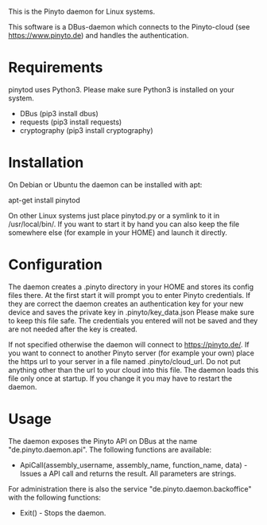This is the Pinyto daemon for Linux systems.
 
This software is a DBus-daemon which connects to the Pinyto-cloud (see https://www.pinyto.de) and
handles the authentication.

Requirements
============

pinytod uses Python3. Please make sure Python3 is installed on your system.

* DBus (pip3 install dbus)
* requests (pip3 install requests)
* cryptography (pip3 install cryptography)

Installation
============

On Debian or Ubuntu the daemon can be installed with apt:

  apt-get install pinytod
  
On other Linux systems just place pinytod.py or a symlink to it in /usr/local/bin/. If you want to
start it by hand you can also keep the file somewhere else (for example in your HOME) and launch it
directly.

Configuration
=============

The daemon creates a .pinyto directory in your HOME and stores its config files there. At the first start
it will prompt you to enter Pinyto credentials. If they are correct the daemon creates an authentication
key for your new device and saves the private key in .pinyto/key_data.json Please make sure to keep this 
file safe. The credentials you entered will not be saved and they are not needed after the key is created.

If not specified otherwise the daemon will connect to https://pinyto.de/. If you want to connect to another
Pinyto server (for example your own) place the https url to your server in a file named .pinyto/cloud_url.
Do not put anything other than the url to your cloud into this file. The daemon loads this file only once at
startup. If you change it you may have to restart the daemon.

Usage
=====

The daemon exposes the Pinyto API on DBus at the name "de.pinyto.daemon.api". The following functions are 
available:
 
* ApiCall(assembly_username, assembly_name, function_name, data) - Issues a API call and returns the result.
  All parameters are strings.

For administration there is also the service "de.pinyto.daemon.backoffice" with the following functions:

* Exit() - Stops the daemon.